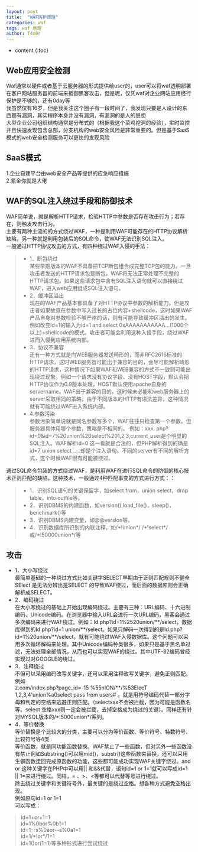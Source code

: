 ```yaml
---
layout: post
title:  "WAF防护原理"
categories: waf
tags: waf 原理
author: T4x0r
---
```




* content
{:toc}








## Web应用安全检测

Waf通常以硬件或者基于云服务器的形式提供给user的，user可以将waf透明部署在客户网站服务器的前端来抵御黑客攻击，但是呢，仅凭waf对企业网站应用经行保护是不够的，还有0day等  
我虽然仅有16岁，但是我关注这个圈子有一段时间了，我发现只要是人设计的东西都有漏洞，其实程序本身并没有漏洞，有漏洞的是人的思想  
大型企业公司组织结构通常是分布式的（根据我这个菜鸡挖洞的经验），实时监控并且快速发现包含总部，分支机构的web安全风险是非常重要的。但是基于SaaS模式的web安全检测服务可以更快的发现风险  

## SaaS模式

1.企业自建平台由web安全产品等提供的应急响应措施  
2.氪金你就是大佬  

## WAF的SQL注入绕过手段和防御技术

WAF简单说，就是解析HTTP请求，检验HTTP中参数是否存在攻击行为；若存在，则触发攻击行为。  
主要有两种主流的的方式绕过WAF，一种是利用WAF可能存在的HTTP协议解析缺陷，另一种就是利用包装后的SQL命令，使WAF无法识别SQL注入。  
一般通过HTTP协议攻击的方式，有四种绕过WAF入侵的手法：
> - 1．断包绕过  
某些早期版本的WAF不具备把TCP断包组合成完整TCP包的能力。一旦攻击者发送的HTTP请求包是断包，WAF将无法正常处理不完整的HTTP请求包。如果这些请求包中含有SQL注入语句就可以直接绕过WAF，进入web应用组成SQL注入语句。  
> - 2．缓冲区溢出  
现在的WAF产品基本都具备了对HTTP协议中参数的解析能力。但是攻击者如果故意在参数中写入过长的占位内容+shellcode，这时如果WAF产品自身对参数检验不够严格的话，则有可能导致缓冲区溢出的发生。例如改变id=1的输入为id=1 and select 0xAAAAAAAAAAA...(1000个以上)+shellcode的模式。攻击者可能会利用这种入侵手段，绕过WAF进而入侵到应用系统内部。  
> - 3．协议不兼容  
还有一种方式就是向WEB服务器发送畸形的，而非RFC2616标准的HTTP请求，这时WEB服务器可能出于兼容的目的，会尽可能解析畸形的HTTP请求，这种情况下如果WAF和WEB兼容的方式不一致则可能出现绕过现象。例如一个请求没有协议字段、没有HOST字段，默认会把HTTP协议作为0.9版本处理，HOST默认使用apache自身的servername。WAF出于兼容的目的，这时候未必能和web服务器上的server采取相同的策略。由于不同版本的HTTP有语法差异，这种情况就有可能绕过WAF进入系统内部。  
> - 4.参数污染  
参数污染简单说就是同名参数写多个，WAF往往只检查第一个参数。但服务器具体用哪个参数，策略是不相同的。
例如：xxx. php?id=0&id=7%20union%20select%201,2,3,current_user是个明显的SQL注入。WAF解析id=0 这一看就是合法的，但PHP解析得到的确是 id=7 union select .....却是个注入语句。不同的server有不同的解析方式，这个时候WAF很有可能被绕过。  

通过SQL命令包装的方式绕过WAF，是利用WAF在进行SQL命令的防御的核心技术正则匹配的缺陷。这种技术，一般通过4种匹配事变的方式进行方式：：  
> - 1．识别SQL语句的关键保留字，如select from，union select，drop table，into outfile等。  
> - 2．识别DBMS的内建函数，如version(),load_file()，sleep()，benchmark()等  
> - 3．识别DBMS内建变量，如@@version等。  
> - 4．识别数据库所识别的内联注释，如/\*!union\*/ /\*!select\*/或/\*!50000union\*/等  

## 攻击

- 1．大小写绕过  
最简单基础的一种绕过方式比如关键字SELECT早期由于正则匹配规则不健全SElect 是无法分辨出是SELECT 的导致WAF绕过，而后面的数据库则会正确解析成SELECT。  
- 2．编码绕过  
在大小写绕过的基础上开始出现编码绕过。主要有三种：URL编码、十六进制编码、Unicode编码。在浏览器中输入URL会进行一次URL编码，黑客会通过多次编码来进行WAF绕过。例如：Id.php?id=1%2520union/\*\*/select，数据库得到的Id.php?id=1 union/\*\*/select。如果只解码一次得到的是Id.php?id=1%20union/\*\*/select，就有可能绕过WAF入侵数据库。这个问题可以采用多次循环解码来处理。其中Unicode编码种类很多，如果只是基于黑名单过滤，无法处理全部情况，从而也可以实现WAF的绕过。其中UTF-32编码曾经实现过对GOOGLE的绕过。  
- 3．注释绕过  
不但可以采用编码改写关键字，还可以采用注释改写关键字，避免正则匹配。例如  
z.com/index.php?page_id=-15 %55nION/\*\*/%53ElecT 1,2,3,4'union%a0select pass from users# 。就是用符号编码代替一部分字母和判定的空格来逃避正则匹配。（selectxxx不会被拦截，因为可能是函数名等。select 空格xxx则一定会被拦截，去掉空格成为绕过的关键）。同样还有针对MYSQL版本的/\*!5000union\*/系列。  
- 4．等价替换  
等价替换是个比较大的分类，主要可以分为等价函数、等价符号、特数符号、比较符号等4类  
等价函数，就是同功能函数替换。WAF禁止了一些函数，但对另外一些函数没有禁止例如Substring()可以用mid()，substr()这些函数来替换，还可以采用生僻函数迂回完成原函数的功能，这些都可能成功实现WAF关键字绕过。and or 这种关键字在PHP中可以用|| 和&&代替，语句id=1 or 1=1就可以写成id=1 || 1=来进行绕过。同样，= 、>、<等都可以代替等号进行绕过。  
除去绕过关键字和关键符号外，最关键的是绕过空格。想各种方式避免空格出现。  
例如原句id=1 or 1=1  
可以写成：  
> id=1+or+1=1  
> id=1%0bor%0b1=1  
> id=1\-\-s%0aor\-\-s%0a1=1  
> id=1/\*!or\*/1=1  
> id=1()or(1=1)等多种形式进行尝试绕过  
